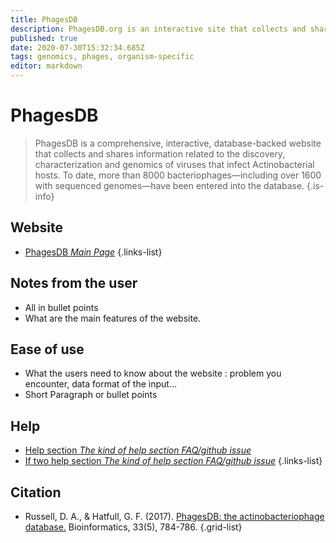 ```yaml
---
title: PhagesDB
description: PhagesDB.org is an interactive site that collects and shares information related to the discovery, characterization, and genomics of phages that infect bacterial hosts within the phylum Actinobacteria.
published: true
date: 2020-07-30T15:32:34.685Z
tags: genomics, phages, organism-specific
editor: markdown
---
```


# PhagesDB

> PhagesDB is a comprehensive, interactive, database-backed website that collects and shares information related to the discovery, characterization and genomics of viruses that infect Actinobacterial hosts. To date, more than 8000 bacteriophages—including over 1600 with sequenced genomes—have been entered into the database.
{.is-info}

 

## Website 

- [PhagesDB *Main Page*](https://phagesdb.org/)
 {.links-list}


 ## Notes from the user
 
 - All in bullet points
 - What are the main features of the website.

 
 ## Ease of use

- What the users need to know about the website : problem you encounter, data format of the input...
- Short Paragraph or bullet points


## Help

- [Help section *The kind of help section FAQ/github issue*](https://url_of_the_help_page)
- [If two help section *The kind of help section FAQ/github issue*](https://url_of_the_help_page)
{.links-list}


## Citation 

- Russell, D. A., & Hatfull, G. F. (2017). [PhagesDB: the actinobacteriophage database.](https://academic.oup.com/bioinformatics/article/33/5/784/2731030) Bioinformatics, 33(5), 784-786.
{.grid-list}
